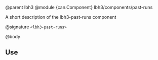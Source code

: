 @parent lbh3
@module {can.Component} lbh3/components/past-runs <lbh3-past-runs>

A short description of the lbh3-past-runs component

@signature `<lbh3-past-runs>`

@body

## Use

